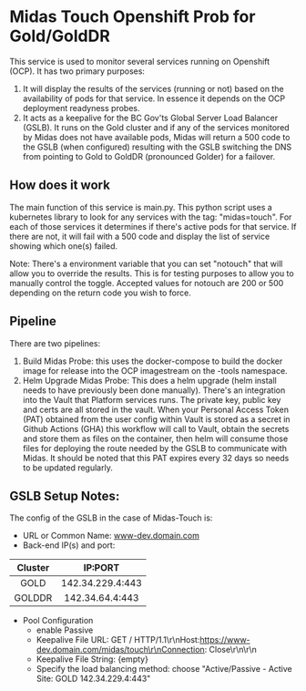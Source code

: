 # Midas Touch Openshift Prob for Gold/GoldDR

This service is used to monitor several services running on Openshift (OCP). It has two primary purposes:
1. It will display the results of the services (running or not) based on the availability of pods for that service. In essence it depends on the OCP deployment readyness probes.
2. It acts as a keepalive for the BC Gov'ts Global Server Load Balancer (GSLB). It runs on the Gold cluster and if any of the services monitored by Midas does not have available pods, Midas will return a 500 code to the GSLB (when configured) resulting with the GSLB switching the DNS from pointing to Gold to GoldDR (pronounced Golder) for a failover.

## How does it work
The main function of this service is main.py. This python script uses a kubernetes library to look for any services with the tag: "midas=touch". For each of those services it determines if there's active pods for that service. If there are not, it will fail with a 500 code and display the list of service showing which one(s) failed.

Note: There's a environment variable that you can set "notouch" that will allow you to override the results. This is for testing purposes to allow you to manually control the toggle.  Accepted values for notouch are 200 or 500 depending on the return code you wish to force.

## Pipeline
There are two pipelines:
1. Build Midas Probe: this uses the docker-compose to build the docker image for release into the OCP imagestream on the -tools namespace.
2. Helm Upgrade Midas Probe: This does a helm upgrade (helm install needs to have previously been done manually). There's an integration into the Vault that Platform services runs. The private key, public key and certs are all stored in the vault. When your Personal Access Token (PAT) obtained from the user config within Vault is stored as a secret in Github Actions (GHA) this workflow will call to Vault, obtain the secrets and store them as files on the container, then helm will consume those files for deploying the route needed by the GSLB to communicate with Midas.  It should be noted that this PAT expires every 32 days so needs to be updated regularly.

## GSLB Setup Notes:
The config of the GSLB in the case of Midas-Touch is:

- URL or Common Name: www-dev.domain.com
- Back-end IP(s) and port:

| Cluster | IP:PORT          |
| :---:     | :---:              |
| GOLD    | 142.34.229.4:443 |
| GOLDDR  | 142.34.64.4:443  |

- Pool Configuration
  - enable Passive
  - Keepalive File URL: GET / HTTP/1.1\r\nHost:https://www-dev.domain.com/midas/touch\r\nConnection: Close\r\n\r\n
  - Keepalive File String: {empty}
  - Specify the load balancing method: choose "Active/Passive - Active Site: GOLD 142.34.229.4:443"